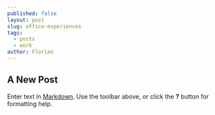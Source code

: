 ```yaml
---
published: false
layout: post
slug: office-experiences
tags:
  - posts
  - work
author: Florian
---
```

## A New Post

Enter text in [Markdown](http://daringfireball.net/projects/markdown/). Use the toolbar above, or click the **?** button for formatting help.
